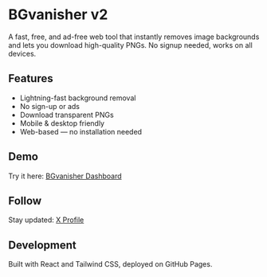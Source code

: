 # BGvanisher v2

A fast, free, and ad-free web tool that instantly removes image backgrounds and lets you download high-quality PNGs. No signup needed, works on all devices.

## Features

- Lightning-fast background removal
- No sign-up or ads
- Download transparent PNGs
- Mobile & desktop friendly
- Web-based — no installation needed

## Demo

Try it here: [BGvanisher Dashboard](https://bgvanisher.netlify.app)

## Follow

Stay updated: [X Profile](https://x.com/alightcodess?t=wwhzn7hLK0pZXpPdBY2DxA&s=09)

## Development

Built with React and Tailwind CSS, deployed on GitHub Pages.
